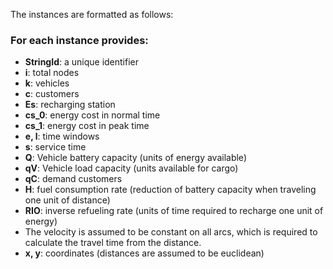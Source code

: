 The instances are formatted as follows:

### For each instance provides:
- **StringId**: a unique identifier
- **i**: total nodes
- **k**: vehicles
- **c**: customers
- **Es**: recharging station
- **cs_0**: energy cost in normal time
- **cs_1**: energy cost in peak time
- **e, l**: time windows
- **s**: service time
- **Q**: Vehicle battery capacity (units of energy available)
- **qV**: Vehicle load capacity (units available for cargo)
- **qC**: demand customers
- **H**: fuel consumption rate (reduction of battery capacity when traveling one unit of distance)
- **RIO**: inverse refueling rate (units of time required to recharge one unit of energy)
- The velocity is assumed to be constant on all arcs, which is required to calculate the travel time from the distance.
- **x, y**: coordinates (distances are assumed to be euclidean)
